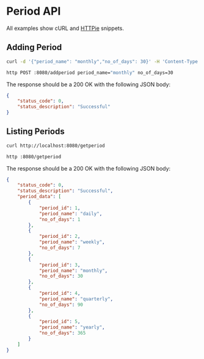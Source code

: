 # Period API

All examples show cURL and [HTTPie](https://httpie.io/cli) snippets.

## Adding Period

```sh
curl -d '{"period_name": "monthly","no_of_days": 30}' -H 'Content-Type: application/json' http://localhost:8080/addperiod

http POST :8080/addperiod period_name="monthly" no_of_days=30
```

The response should be a 200 OK with the following JSON body:

```json
{
    "status_code": 0,
    "status_description": "Successful"
}
```

## Listing Periods

```sh
curl http://localhost:8080/getperiod

http :8080/getperiod
```

The response should be a 200 OK with the following JSON body:

```json
{
    "status_code": 0,
    "status_description": "Successful",
    "period_data": [
        {
            "period_id": 1,
            "period_name": "daily",
            "no_of_days": 1
        },
        {
            "period_id": 2,
            "period_name": "weekly",
            "no_of_days": 7
        },
        {
            "period_id": 3,
            "period_name": "monthly",
            "no_of_days": 30
        },
        {
            "period_id": 4,
            "period_name": "quarterly",
            "no_of_days": 90
        },
        {
            "period_id": 5,
            "period_name": "yearly",
            "no_of_days": 365
        }
    ]
}
```
